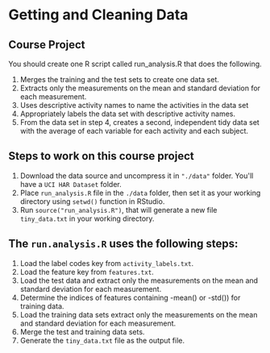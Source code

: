# Getting and Cleaning Data

## Course Project

You should create one R script called run_analysis.R that does the following.

1. Merges the training and the test sets to create one data set.
2. Extracts only the measurements on the mean and standard deviation for each measurement.
3. Uses descriptive activity names to name the activities in the data set
4. Appropriately labels the data set with descriptive activity names.
5. From the data set in step 4, creates a second, independent tidy data set with the average of each variable for each activity and each subject.

## Steps to work on this course project

1. Download the data source and uncompress it in ```"./data"``` folder. You'll have a ```UCI HAR Dataset``` folder.
2. Place ```run_analysis.R``` file in the ```./data``` folder, then set it as your working directory using ```setwd()``` function in RStudio.
3. Run ```source("run_analysis.R")```, that will generate a new file ```tiny_data.txt``` in your working directory.



## The ```run.analysis.R``` uses the following steps: 
1. Load the label codes key from ```activity_labels.txt```.
2. Load the feature key from ```features.txt```.
3. Load the test data and extract only the measurements on the mean and standard deviation for each measurement.
4. Determine the indices of features containing -mean() or -std()) for training data.
5. Load the training data sets extract only the measurements on the mean and standard deviation for each measurement.
6. Merge the test and training data sets.
7. Generate the ```tiny_data.txt``` file as the output file.

